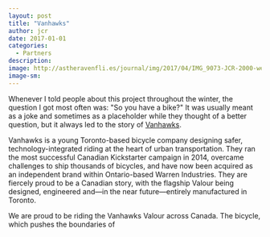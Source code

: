 ```yaml
---
layout: post
title: "Vanhawks"
author: jcr
date: 2017-01-01
categories:
  - Partners
description: 
image: http://astheravenfli.es/journal/img/2017/04/IMG_9073-JCR-2000-web.jpg
image-sm:
---
```


Whenever I told people about this project throughout the winter, the question I got most often was: "So you have a bike?" It was usually meant as a joke and sometimes as a placeholder while they thought of a better question, but it always led to the story of <a href="https://vanhawks.com" target="blank">Vanhawks</a>.

Vanhawks is a young Toronto-based bicycle company designing safer, technology-integrated riding at the heart of urban transportation. They ran the most successful Canadian Kickstarter campaign in 2014, overcame challenges to ship thousands of bicycles, and have now been acquired as an independent brand within Ontario-based Warren Industries. They are fiercely proud to be a Canadian story, with the flagship Valour being designed, engineered and—in the near future—entirely manufactured in Toronto.

We are proud to be riding the Vanhawks Valour across Canada. The bicycle, which pushes the boundaries of 